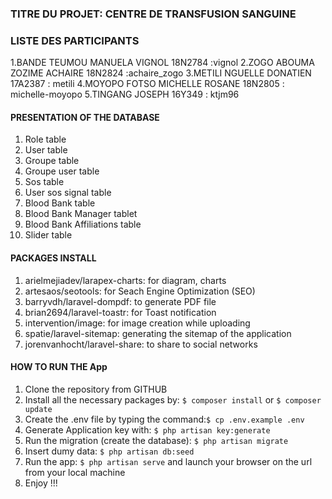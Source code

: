 ### TITRE DU PROJET: CENTRE DE TRANSFUSION SANGUINE


### LISTE DES PARTICIPANTS

1.BANDE TEUMOU MANUELA VIGNOL 18N2784 :vignol
2.ZOGO ABOUMA ZOZIME ACHAIRE 18N2824  :achaire_zogo
3.METILI NGUELLE DONATIEN 17A2387 : metili
4.MOYOPO FOTSO MICHELLE ROSANE 18N2805 : michelle-moyopo
5.TINGANG JOSEPH               16Y349  : ktjm96





#### PRESENTATION OF THE DATABASE
1. Role table
2. User table
3. Groupe table
4. Groupe user table
5. Sos table
6. User sos signal table
7. Blood Bank table
8. Blood Bank Manager tablet
9. Blood Bank Affiliations table
10. Slider table

#### PACKAGES INSTALL
1. arielmejiadev/larapex-charts: for diagram, charts
2. artesaos/seotools: for Seach Engine Optimization (SEO)
3. barryvdh/laravel-dompdf: to generate PDF file
4. brian2694/laravel-toastr: for Toast notification
5. intervention/image: for image creation while uploading
6. spatie/laravel-sitemap: generating the sitemap of the application
7. jorenvanhocht/laravel-share: to share to social networks

#### HOW TO RUN THE App
1. Clone the repository from GITHUB 
2. Install all the necessary packages by: `$ composer install` or `$ composer update `
3. Create the .env file by typing the command:`$ cp .env.example .env`
4. Generate Application key with: `$ php artisan key:generate`
5. Run the migration (create the database): `$ php artisan migrate`
6. Insert dumy data: `$ php artisan db:seed`
7. Run the app: `$ php artisan serve` and launch your browser on the url from your local machine
8. Enjoy !!!
